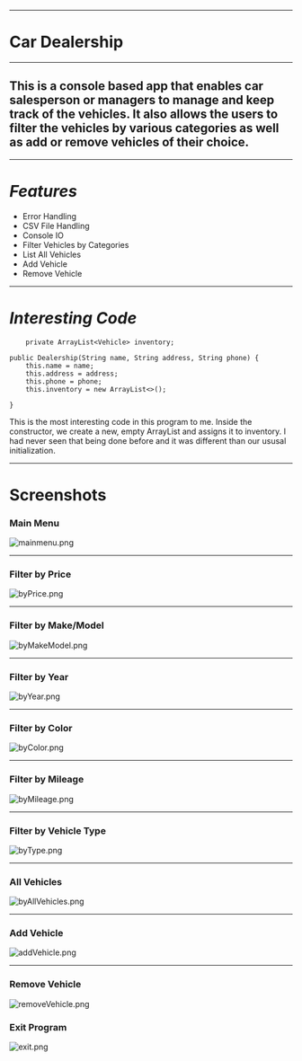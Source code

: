_______________________
# Car Dealership
_______________________
## This is a console based app that enables car salesperson or managers to manage and keep track of the vehicles. It also allows the users to filter the vehicles by various categories as well as add or remove vehicles of their choice.
________________________
# *Features*

- Error Handling
- CSV File Handling
- Console IO
- Filter Vehicles by Categories
- List All Vehicles
- Add Vehicle
- Remove Vehicle
___________________________________
# *Interesting Code*

        private ArrayList<Vehicle> inventory;

    public Dealership(String name, String address, String phone) {
        this.name = name;
        this.address = address;
        this.phone = phone;
        this.inventory = new ArrayList<>();

    }
This is the most interesting code in this program to me. Inside the constructor, we create a new, empty ArrayList and assigns it to inventory. I had never seen that being done before and it was different than our ususal initialization.
_______________________________________________
# Screenshots
### Main Menu
![mainmenu.png](Screenshots/mainmenu.png)
____________________________________________

### Filter by Price
![byPrice.png](Screenshots/byPrice.png)
________________________________________________
### Filter by Make/Model
![byMakeModel.png](Screenshots/byMakeModel.png)
________________________________________________
### Filter by Year
![byYear.png](Screenshots/byYear.png)
__________________________________________________
### Filter by Color
![byColor.png](Screenshots/byColor.png)
_________________________________________________
### Filter by Mileage
![byMileage.png](Screenshots/byMileage.png)
_________________________________________________
### Filter by Vehicle Type
![byType.png](Screenshots/byType.png)
_________________________________________________
### All Vehicles
![byAllVehicles.png](Screenshots/byAllVehicles.png)
___________________________________________________
### Add Vehicle
![addVehicle.png](Screenshots/addVehicle.png)
_____________________________________________________
### Remove Vehicle
![removeVehicle.png](Screenshots/removeVehicle.png)
### Exit Program
![exit.png](Screenshots/exit.png)